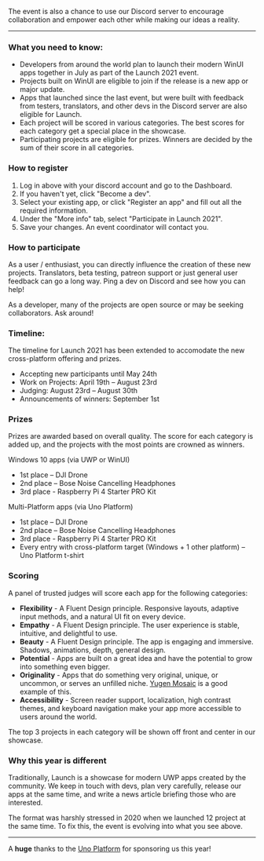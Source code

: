 The event is also a chance to use our Discord server to encourage collaboration and empower each other while making our ideas a reality.

---

### What you need to know:
- Developers from around the world plan to launch their modern WinUI apps together in July as part of the Launch 2021 event.
- Projects built on WinUI are eligible to join if the release is a new app or major update.
- Apps that launched since the last event, but were built with feedback from testers, translators, and other devs in the Discord server are also eligible for Launch.
- Each project will be scored in various categories. The best scores for each category get a special place in the showcase.	
- Participating projects are eligible for prizes. Winners are decided by the sum of their score in all categories.

### How to register
1. Log in above with your discord account and go to the Dashboard.
2. If you haven't yet, click "Become a dev".
3. Select your existing app, or click "Register an app" and fill out all the required information.
4. Under the "More info" tab, select "Participate in Launch 2021".
5. Save your changes. An event coordinator will contact you.

### How to participate
As a user / enthusiast, you can directly influence the creation of these new projects. Translators, beta testing, patreon support or just general user feedback can go a long way. Ping a dev on Discord and see how you can help!

As a developer, many of the projects are open source or may be seeking collaborators. Ask around!

### Timeline: 
The timeline for Launch 2021 has been extended to accomodate the new cross-platform offering and prizes.
- Accepting new participants until May 24th
- Work on Projects:  April 19th – August 23rd
- Judging: August 23rd – August 30th
- Announcements of winners: September 1st

### Prizes

Prizes are awarded based on overall quality. The score for each category is added up, and the projects with the most points are crowned as winners.

Windows 10 apps (via UWP or WinUI)
- 1st place – DJI Drone 
- 2nd place – Bose Noise Cancelling Headphones
- 3rd place - Raspberry Pi 4 Starter PRO Kit

Multi-Platform apps (via Uno Platform)
- 1st place – DJI Drone 
- 2nd place – Bose Noise Cancelling Headphones
- 3rd place - Raspberry Pi 4 Starter PRO Kit
- Every entry with cross-platform target (Windows + 1 other platform) – Uno Platform t-shirt
 
### Scoring
A panel of trusted judges will score each app for the following categories:

 - **Flexibility** - A Fluent Design principle. Responsive layouts, adaptive input methods, and a natural UI fit on every device.
 - **Empathy** - A Fluent Design principle. The user experience is stable, intuitive, and delightful to use. 
 - **Beauty** - A Fluent Design principle. The app is engaging and immersive. Shadows, animations, depth, general design.
 - **Potential** - Apps are built on a great idea and have the potential to grow into something even bigger.
 - **Originality** - Apps that do something very original, unique, or uncommon, or serves an unfilled niche. [Yugen Mosaic](https://www.microsoft.com/en-us/p/yugen-mosaic/9pf0s24cx0d4) is a good example of this.
 - **Accessibility** - Screen reader support, localization, high contrast themes, and keyboard navigation make your app more accessible to users around the world.

The top 3 projects in each category will be shown off front and center in our showcase.
 

### Why this year is different
Traditionally, Launch is a showcase for modern UWP apps created by the community. We keep in touch with devs, plan very carefully, release our apps at the same time, and write a news article briefing those who are interested.

The format was harshly stressed in 2020 when we launched 12 project at the same time. To fix this, the event is evolving into what you see above. 

---

A **huge** thanks to the [Uno Platform](https://platform.uno/) for sponsoring us this year!
